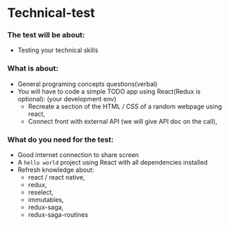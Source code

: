 # Technical-test

### The test will be about:
* Testing your technical skills

### What is about:
* General programing concepts questions(verbal)
* You will have to code a simple TODO app using React(Redux is optional): (your development env)
  * Recreate a section of the HTML / CSS of a random webpage using react,
  * Connect front with external API (we will give API doc on the call),
 

### What do you need for the test:
* Good internet connection to share screen
* A `hello world` project using React with all dependencies installed
* Refresh knowledge about:
  * react / react native, 
  * redux,
  * reselect,
  * immutables,
  * redux-saga, 
  * redux-saga-routines 
